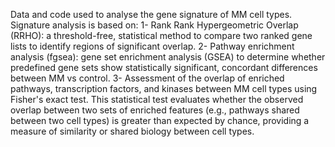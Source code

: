 Data and code used to analyse the gene signature of MM cell types. 
Signature analysis is based on:
1-  Rank Rank Hypergeometric Overlap (RRHO): a threshold-free, statistical method to compare two ranked gene lists to identify regions of significant overlap.
2-  Pathway enrichment analysis (fgsea): gene set enrichment analysis (GSEA) to determine whether predefined gene sets show statistically significant, concordant differences between MM vs control.
3-  Assessment of the overlap of enriched pathways, transcription factors, and kinases between MM cell types using Fisher's exact test. This statistical test evaluates whether the observed overlap between two sets of enriched features (e.g., pathways shared between two cell types) is greater than expected by chance, providing a measure of similarity or shared biology between cell types.
